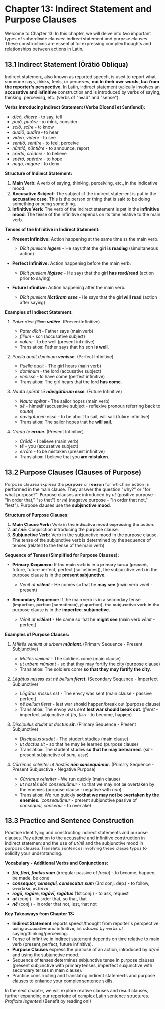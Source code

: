# Chapter 13: Indirect Statement and Purpose Clauses

Welcome to Chapter 13! In this chapter, we will delve into two important types of subordinate clauses: indirect statement and purpose clauses. These constructions are essential for expressing complex thoughts and relationships between actions in Latin.

## 13.1 Indirect Statement (Ōrātiō Obliqua)

Indirect statement, also known as reported speech, is used to report what someone says, thinks, feels, or perceives, **not in their own words, but from the reporter's perspective**. In Latin, indirect statement typically involves an **accusative and infinitive** construction and is introduced by verbs of saying, thinking, perceiving, etc. (verbs of "head" and "sense").

**Verbs Introducing Indirect Statement (Verba Dīcendī et Sentīendī):**

*   *dīcō, dīcere* - to say, tell
*   *putō, putāre* - to think, consider
*   *sciō, scīre* - to know
*   *audiō, audīre* - to hear
*   *videō, vidēre* - to see
*   *sentiō, sentīre* - to feel, perceive
*   *nūntiō, nūntiāre* - to announce, report
*   *crēdō, crēdere* - to believe
*   *spērō, spērāre* - to hope
*   *negō, negāre* - to deny

**Structure of Indirect Statement:**

1.  **Main Verb:** A verb of saying, thinking, perceiving, etc., in the indicative mood.
2.  **Accusative Subject:** The subject of the indirect statement is put in the **accusative case**. This is the person or thing that is said to be doing something or being something.
3.  **Infinitive Verb:** The verb of the indirect statement is put in the **infinitive mood**. The tense of the infinitive depends on its time relative to the main verb.

**Tenses of the Infinitive in Indirect Statement:**

*   **Present Infinitive:** Action happening at the same time as the main verb.
    *   *Dīcit puellam **legere*** - He says that the girl **is reading** (simultaneous action)

*   **Perfect Infinitive:** Action happening before the main verb.
    *   *Dīcit puellam **lēgisse*** - He says that the girl **has read/read** (action prior to saying)

*   **Future Infinitive:** Action happening after the main verb.
    *   *Dīcit puellam **lēctūram esse*** - He says that the girl **will read** (action after saying)

**Examples of Indirect Statement:**

1.  *Pater dīcit filium **valēre***. (Present Infinitive)
    *   *Pater dīcit* - Father says (main verb)
    *   *filium* - son (accusative subject)
    *   *valēre* - to be well (present infinitive)
    *   Translation: Father says that his son **is well**.

2.  *Puella audit dominum **venisse***. (Perfect Infinitive)
    *   *Puella audit* - The girl hears (main verb)
    *   *dominum* - the lord (accusative subject)
    *   *venisse* - to have come (perfect infinitive)
    *   Translation: The girl hears that the lord **has come**.

3.  *Nauta spērat sē **nāvigātūrum esse***. (Future Infinitive)
    *   *Nauta spērat* - The sailor hopes (main verb)
    *   *sē* - himself (accusative subject - reflexive pronoun referring back to *nauta*)
    *   *nāvigātūrum esse* - to be about to sail, will sail (future infinitive)
    *   Translation: The sailor hopes that he **will sail**.

4.  *Crēdō tē **errāre***. (Present Infinitive)
    *   *Crēdō* - I believe (main verb)
    *   *tē* - you (accusative subject)
    *   *errāre* - to be mistaken (present infinitive)
    *   Translation: I believe that you **are mistaken**.


## 13.2 Purpose Clauses (Clauses of Purpose)

Purpose clauses express the **purpose** or **reason** for which an action is performed in the main clause. They answer the question "why?" or "for what purpose?". Purpose clauses are introduced by *ut* (positive purpose - "in order that," "so that") or *nē* (negative purpose - "in order that not," "lest"). Purpose clauses use the **subjunctive mood**.

**Structure of Purpose Clauses:**

1.  **Main Clause Verb:** Verb in the indicative mood expressing the action.
2.  ***ut / nē***: Conjunction introducing the purpose clause.
3.  **Subjunctive Verb:** Verb in the subjunctive mood in the purpose clause. The tense of the subjunctive verb is determined by the sequence of tenses (related to the tense of the main verb).

**Sequence of Tenses (Simplified for Purpose Clauses):**

*   **Primary Sequence:** If the main verb is in a primary tense (present, future, future perfect, perfect [sometimes]), the subjunctive verb in the purpose clause is in the **present subjunctive**.
    *   *Venit ut **videat*** - He comes so that he **may see** (main verb *venit* - present)

*   **Secondary Sequence:** If the main verb is in a secondary tense (imperfect, perfect [sometimes], pluperfect), the subjunctive verb in the purpose clause is in the **imperfect subjunctive**.
    *   *Vēnit ut **vidēret*** - He came so that he **might see** (main verb *vēnit* - perfect)


**Examples of Purpose Clauses:**

1.  *Mīlitēs  veniunt  ut  urbem  **mūniant***. (Primary Sequence - Present Subjunctive)
    *   *Mīlitēs veniunt* - The soldiers come (main clause)
    *   *ut urbem mūniant* - so that they may fortify the city (purpose clause)
    *   Translation: The soldiers come **so that they may fortify the city**.

2.  *Lēgātus  missus  est  nē  bellum  **fieret***. (Secondary Sequence - Imperfect Subjunctive)
    *   *Lēgātus missus est* - The envoy was sent (main clause - passive perfect)
    *   *nē bellum fieret* - lest war should happen/break out (purpose clause)
    *   Translation: The envoy was sent **lest war should break out**. (*fieret* - imperfect subjunctive of *fiō, fierī* - to become, happen)

3.  *Discipulus  studet  ut  doctus  **sit***. (Primary Sequence - Present Subjunctive)
    *   *Discipulus studet* - The student studies (main clause)
    *   *ut doctus sit* - so that he may be learned (purpose clause)
    *   Translation: The student studies **so that he may be learned**. (*sit* - present subjunctive of *sum, esse*)

4.  *Cūrrimus  celeriter  ut  hostēs  **nōn  consequāmur***. (Primary Sequence - Present Subjunctive - Negative Purpose)
    *   *Cūrrimus celeriter* - We run quickly (main clause)
    *   *ut hostēs nōn consequāmur* - so that we may not be overtaken by the enemies (purpose clause - negative with *nōn*)
    *   Translation: We run quickly **so that we may not be overtaken by the enemies**. (*consequāmur* - present subjunctive passive of *consequor, consequī* - to overtake)


## 13.3 Practice and Sentence Construction

Practice identifying and constructing indirect statements and purpose clauses. Pay attention to the accusative and infinitive construction in indirect statement and the use of *ut/nē* and the subjunctive mood in purpose clauses. Translate sentences involving these clause types to solidify your understanding.

**Vocabulary - Additional Verbs and Conjunctions:**

*   ***fiō, fierī, factus sum*** (irregular passive of *faciō*) - to become, happen, be made, be done
*   ***consequor, consequī, consecutus sum*** (3rd conj. dep.) - to follow, overtake, achieve
*   ***rogō, rogāre, rogāvī, rogātus*** (1st conj.) - to ask, request
*   ***ut*** (conj.) - in order that, so that, that
*   ***nē*** (conj.) - in order that not, lest, that not

**Key Takeaways from Chapter 13:**

*   **Indirect Statement** reports speech/thought from reporter's perspective using accusative and infinitive, introduced by verbs of saying/thinking/perceiving.
*   Tense of infinitive in indirect statement depends on time relative to main verb (present, perfect, future infinitive).
*   **Purpose Clauses** express the purpose of an action, introduced by *ut/nē* and using the subjunctive mood.
*   Sequence of tenses determines subjunctive tense in purpose clauses (present subjunctive with primary tenses, imperfect subjunctive with secondary tenses in main clause).
*   Practice constructing and translating indirect statements and purpose clauses to enhance your complex sentence skills.

In the next chapter, we will explore relative clauses and result clauses, further expanding our repertoire of complex Latin sentence structures. *Proficite legentes*! (Benefit by reading on!)
